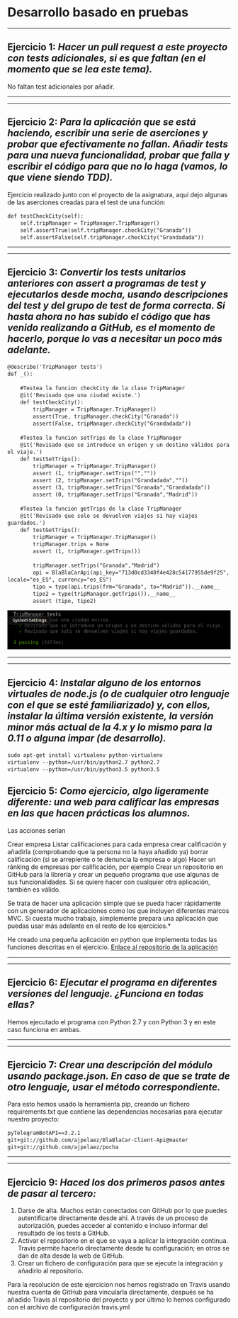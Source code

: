 # Desarrollo basado en pruebas
---
## Ejercicio 1: *Hacer un pull request a este proyecto con tests adicionales, si es que faltan (en el momento que se lea este tema).*

No faltan test adicionales por añadir.

---

---

## Ejercicio 2:  *Para la aplicación que se está haciendo, escribir una serie de aserciones y probar que efectivamente no fallan. Añadir tests para una nueva funcionalidad, probar que falla y escribir el código para que no lo haga (vamos, lo que viene siendo TDD).*

Ejercicio realizado junto con el proyecto de la asignatura, aquí dejo algunas de las aserciones creadas para el test de una función:

~~~
def testCheckCity(self):
    self.tripManager = TripManager.TripManager()
    self.assertTrue(self.tripManager.checkCity("Granada"))
    self.assertFalse(self.tripManager.checkCity("Grandadada"))
~~~

---

---

## Ejercicio 3:  *Convertir los tests unitarios anteriores con assert a programas de test y ejecutarlos desde mocha, usando descripciones del test y del grupo de test de forma correcta. Si hasta ahora no has subido el código que has venido realizando a GitHub, es el momento de hacerlo, porque lo vas a necesitar un poco más adelante.*

~~~
@describe('TripManager tests')
def _():

    #Testea la funcion checkCity de la clase TripManager
    @it('Revisado que una ciudad existe.')
    def testCheckCity():
        tripManager = TripManager.TripManager()
        assert(True, tripManager.checkCity("Granada"))
        assert(False, tripManager.checkCity("Grandadada"))

    #Testea la funcion setTrips de la clase TripManager
    @it('Revisado que se introduce un origen y un destino válidos para el viaje.')
    def testSetTrips():
        tripManager = TripManager.TripManager()
        assert (1, tripManager.setTrips("",""))
        assert (2, tripManager.setTrips("Grandadada",""))
        assert (3, tripManager.setTrips("Granada","Grandadada"))
        assert (0, tripManager.setTrips("Granada","Madrid"))

    #Testea la funcion getTrips de la clase TripManager
    @it('Revisado que solo se devuelven viajes si hay viajes guardados.')
    def testGetTrips():
        tripManager = TripManager.TripManager()
        tripManager.trips = None
        assert (1, tripManager.getTrips())

        tripManager.setTrips("Granada","Madrid")
        api = BlaBlaCarApi(api_key="713d0cd3340f4e428c54177955de9f25", locale="es_ES", currency="es_ES")
        tipo = type(api.trips(frm="Granada", to="Madrid")).__name__
        tipo2 = type(tripManager.getTrips()).__name__
        assert (tipo, tipo2)
~~~

![pocha](./imgs/pocha.png)

---

---

## Ejercicio 4: *Instalar alguno de los entornos virtuales de node.js (o de cualquier otro lenguaje con el que se esté familiarizado) y, con ellos, instalar la última versión existente, la versión minor más actual de la 4.x y lo mismo para la 0.11 o alguna impar (de desarrollo).*

~~~
sudo apt-get install virtualenv python-virtualenv
virtualenv --python=/usr/bin/python2.7 python2.7
virtualenv --python=/usr/bin/python3.5 python3.5
~~~

## Ejercicio 5: *Como ejercicio, algo ligeramente diferente: una web para calificar las empresas en las que hacen prácticas los alumnos.*

Las acciones serían

Crear empresa
Listar calificaciones para cada empresa
crear calificación y añadirla (comprobando que la persona no la haya añadido ya)
borrar calificación (si se arrepiente o te denuncia la empresa o algo)
Hacer un ránking de empresas por calificación, por ejemplo
Crear un repositorio en GitHub para la librería y crear un pequeño programa que use algunas de sus funcionalidades.
Si se quiere hacer con cualquier otra aplicación, también es válido.

Se trata de hacer una aplicación simple que se pueda hacer rápidamente con un generador de aplicaciones como los que incluyen diferentes marcos MVC. Si cuesta mucho trabajo, simplemente prepara una aplicación que puedas usar más adelante en el resto de los ejercicios.*

He creado una pequeña aplicación en python que implementa todas las funciones descritas en el ejercicio.
[Enlace al repositorio de la aplicación](https://github.com/ajpelaez/RateCompany)

---

---

## Ejercicio 6: *Ejecutar el programa en diferentes versiones del lenguaje. ¿Funciona en todas ellas?*

Hemos ejecutado el programa con Python 2.7 y con Python 3 y en este caso funciona en ambas.

---

---

## Ejercicio 7: *Crear una descripción del módulo usando package.json. En caso de que se trate de otro lenguaje, usar el método correspondiente.*

Para esto hemos usado la herramienta pip, creando un fichero requirements.txt que contiene las dependencias necesarias para ejecutar nuestro proyecto:
~~~
pyTelegramBotAPI==3.2.1
git+git://github.com/ajpelaez/BlaBlaCar-Client-Api@master
git+git://github.com/ajpelaez/pocha
~~~

---

---

## Ejercicio 9: *Haced los dos primeros pasos antes de pasar al tercero:*

1. Darse de alta. Muchos están conectados con GitHub por lo que puedes autentificarte directamente desde ahí. A través de un proceso de autorización, puedes acceder al contenido e incluso informar del resultado de los tests a GitHub.
2. Activar el repositorio en el que se vaya a aplicar la integración continua. Travis permite hacerlo directamente desde tu configuración; en otros se dan de alta desde la web de GitHub.
3. Crear un fichero de configuración para que se ejecute la integración y añadirlo al repositorio.


Para la resolución de este ejercicion nos hemos registrado en Travis usando nuestra cuenta de GitHub para vincularla directamente, después se ha añadido Travis al repositorio del proyecto y por último lo hemos configurado con el archivo de configuración travis.yml
